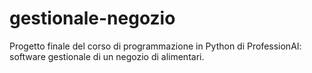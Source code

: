 # gestionale-negozio
Progetto finale del corso di programmazione in Python di ProfessionAI: software gestionale di un negozio di alimentari.
